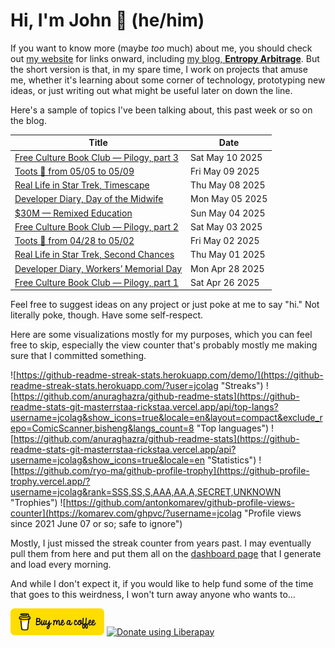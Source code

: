 # Hi, I'm John 👋 (he/him)

If you want to know more (maybe *too* much) about me, you should check out [my website](https://john.colagioia.net/) for links onward, including [my blog, **Entropy Arbitrage**](https://john.colagioia.net/blog).  But the short version is that, in my spare time, I work on projects that amuse me, whether it's learning about some corner of technology, prototyping new ideas, or just writing out what might be useful later on down the line.

Here's a sample of topics I've been talking about, this past week or so on the blog.

|Title|Date|
|-----|-------|
|[Free Culture Book Club — Pilogy, part 3](https://john.colagioia.net/blog/2025/05/10/pilogy-3.html)|Sat May 10 2025|
|[Toots 🦣 from 05/05 to 05/09](https://john.colagioia.net/blog/2025/05/09/week.html)|Fri May 09 2025|
|[Real Life in Star Trek, Timescape](https://john.colagioia.net/blog/2025/05/08/timescape.html)|Thu May 08 2025|
|[Developer Diary, Day of the Midwife](https://john.colagioia.net/blog/2025/05/05/midwives.html)|Mon May 05 2025|
|[$30M — Remixed Education](https://john.colagioia.net/blog/2025/05/04/30m-free-education.html)|Sun May 04 2025|
|[Free Culture Book Club — Pilogy, part 2](https://john.colagioia.net/blog/2025/05/03/pilogy-2.html)|Sat May 03 2025|
|[Toots 🦣 from 04/28 to 05/02](https://john.colagioia.net/blog/2025/05/02/week.html)|Fri May 02 2025|
|[Real Life in Star Trek, Second Chances](https://john.colagioia.net/blog/2025/05/01/second-chances.html)|Thu May 01 2025|
|[Developer Diary, Workers’ Memorial Day](https://john.colagioia.net/blog/2025/04/28/workers-memorial.html)|Mon Apr 28 2025|
|[Free Culture Book Club — Pilogy, part 1](https://john.colagioia.net/blog/2025/04/26/pilogy-1.html)|Sat Apr 26 2025|

Feel free to suggest ideas on any project or just poke at me to say "hi." Not literally poke, though. Have some self-respect.

Here are some visualizations mostly for my purposes, which you can feel free to skip, especially the view counter that's probably mostly me making sure that I committed something.

![https://github-readme-streak-stats.herokuapp.com/demo/](https://github-readme-streak-stats.herokuapp.com/?user=jcolag "Streaks")
![https://github.com/anuraghazra/github-readme-stats](https://github-readme-stats-git-masterrstaa-rickstaa.vercel.app/api/top-langs?username=jcolag&show_icons=true&locale=en&layout=compact&exclude_repo=ComicScanner,bisheng&langs_count=8 "Top languages")
![https://github.com/anuraghazra/github-readme-stats](https://github-readme-stats-git-masterrstaa-rickstaa.vercel.app/api?username=jcolag&show_icons=true&locale=en "Statistics")
![https://github.com/ryo-ma/github-profile-trophy](https://github-profile-trophy.vercel.app/?username=jcolag&rank=SSS,SS,S,AAA,AA,A,SECRET,UNKNOWN "Trophies")
![https://github.com/antonkomarev/github-profile-views-counter](https://komarev.com/ghpvc/?username=jcolag "Profile views since 2021 June 07 or so; safe to ignore")

Mostly, I just missed the streak counter from years past.  I may eventually pull them from here and put them all on the [dashboard page](https://github.com/jcolag/dash) that I generate and load every morning.

And while I don't expect it, if you would like to help fund some of the time that goes to this weirdness, I won't turn away anyone who wants to...

[<img src="images/default-yellow.png" alt="Buy Me a Coffee" width="150px"/>](https://www.buymeacoffee.com/jcolag)
<a href="https://liberapay.com/jcolag/donate"><img alt="Donate using Liberapay" src="https://liberapay.com/assets/widgets/donate.svg"></a>
